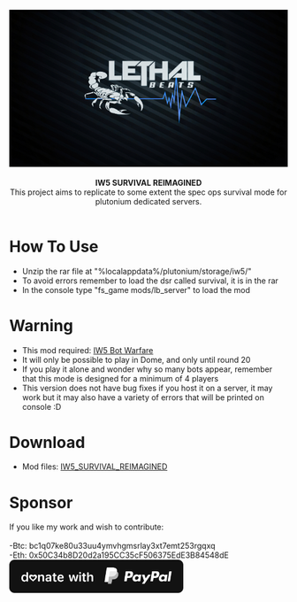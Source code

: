<p align="center">
  <img src="https://github.com/LastDemon99/LastDemon99/blob/main/Data/lb_logo.jpg">  
  <br><br>
  <b>IW5 SURVIVAL REIMAGINED</b><br>
  <a>This project aims to replicate to some extent the spec ops survival mode for plutonium dedicated servers.</a> 
  <br><br>
</p>

# How To Use
- Unzip the rar file at "%localappdata%/plutonium/storage/iw5/"
- To avoid errors remember to load the dsr called survival, it is in the rar
- In the console type "fs_game mods/lb_server" to load the mod

# Warning
- This mod required: [IW5 Bot Warfare](https://github.com/ineedbots/piw5_bot_warfare)
- It will only be possible to play in Dome, and only until round 20
- If you play it alone and wonder why so many bots appear, remember that this mode is designed for a minimum of 4 players
- This version does not have bug fixes if you host it on a server, it may work but it may also have a variety of errors that will be printed on console :D

# Download
- Mod files: [IW5_SURVIVAL_REIMAGINED](https://github.com/LastDemon99/IW5_Mods/releases/download/iw5-mp-survival-v1.3/iw5-mp-survival-v1.3.rar)
  
# <a name="sponsor"></a>Sponsor
If you like my work and wish to contribute:<br><br/>
-Btc: bc1q07ke80u33uu4ymvhgmsrlay3xt7emt253rgqxq<br/>
-Eth: 0x50C34b8D20d2a195CC35cF506375EdE3B84548dE<br/>
<a href="https://www.paypal.com/paypalme/lastdemon99/"><img src="https://github.com/LastDemon99/LastDemon99/blob/main/Data/paypal_dark.svg" height="60"></a>
